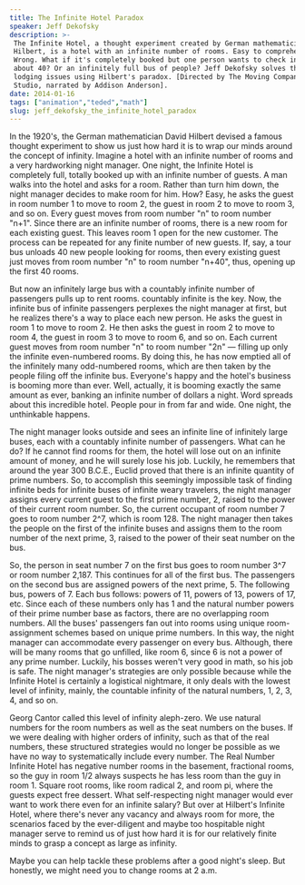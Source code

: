 ```yaml
---
title: The Infinite Hotel Paradox
speaker: Jeff Dekofsky
description: >-
 The Infinite Hotel, a thought experiment created by German mathematician David
 Hilbert, is a hotel with an infinite number of rooms. Easy to comprehend, right?
 Wrong. What if it's completely booked but one person wants to check in? What
 about 40? Or an infinitely full bus of people? Jeff Dekofsky solves these heady
 lodging issues using Hilbert's paradox. [Directed by The Moving Company Animation
 Studio, narrated by Addison Anderson].
date: 2014-01-16
tags: ["animation","teded","math"]
slug: jeff_dekofsky_the_infinite_hotel_paradox
---
```


In the 1920's, the German mathematician David Hilbert devised a famous thought experiment
to show us just how hard it is to wrap our minds around the concept of infinity. Imagine a
hotel with an infinite number of rooms and a very hardworking night manager. One night,
the Infinite Hotel is completely full, totally booked up with an infinite number of
guests. A man walks into the hotel and asks for a room. Rather than turn him down, the
night manager decides to make room for him. How? Easy, he asks the guest in room number 1
to move to room 2, the guest in room 2 to move to room 3, and so on. Every guest moves
from room number "n" to room number "n+1". Since there are an infinite number of rooms,
there is a new room for each existing guest. This leaves room 1 open for the new customer.
The process can be repeated for any finite number of new guests. If, say, a tour bus
unloads 40 new people looking for rooms, then every existing guest just moves from room
number "n" to room number "n+40", thus, opening up the first 40 rooms.

But now an infinitely large bus with a countably infinite number of passengers pulls up to
rent rooms. countably infinite is the key. Now, the infinite bus of infinite passengers
perplexes the night manager at first, but he realizes there's a way to place each new
person. He asks the guest in room 1 to move to room 2. He then asks the guest in room 2 to
move to room 4, the guest in room 3 to move to room 6, and so on. Each current guest moves
from room number "n" to room number "2n" — filling up only the infinite even-numbered
rooms. By doing this, he has now emptied all of the infinitely many odd-numbered rooms,
which are then taken by the people filing off the infinite bus. Everyone's happy and the
hotel's business is booming more than ever. Well, actually, it is booming exactly the same
amount as ever, banking an infinite number of dollars a night. Word spreads about this
incredible hotel. People pour in from far and wide. One night, the unthinkable
happens.

The night manager looks outside and sees an infinite line of infinitely large buses, each
with a countably infinite number of passengers. What can he do? If he cannot find rooms
for them, the hotel will lose out on an infinite amount of money, and he will surely lose
his job. Luckily, he remembers that around the year 300 B.C.E., Euclid proved that there
is an infinite quantity of prime numbers. So, to accomplish this seemingly impossible task
of finding infinite beds for infinite buses of infinite weary travelers, the night manager
assigns every current guest to the first prime number, 2, raised to the power of their
current room number. So, the current occupant of room number 7 goes to room number 2^7,
which is room 128. The night manager then takes the people on the first of the infinite
buses and assigns them to the room number of the next prime, 3, raised to the power of
their seat number on the bus.

So, the person in seat number 7 on the first bus goes to room number 3^7 or room number
2,187. This continues for all of the first bus. The passengers on the second bus are
assigned powers of the next prime, 5. The following bus, powers of 7. Each bus follows:
powers of 11, powers of 13, powers of 17, etc. Since each of these numbers only has 1 and
the natural number powers of their prime number base as factors, there are no overlapping
room numbers. All the buses' passengers fan out into rooms using unique room-assignment
schemes based on unique prime numbers. In this way, the night manager can accommodate
every passenger on every bus. Although, there will be many rooms that go unfilled, like
room 6, since 6 is not a power of any prime number. Luckily, his bosses weren't very good
in math, so his job is safe. The night manager's strategies are only possible because
while the Infinite Hotel is certainly a logistical nightmare, it only deals with the
lowest level of infinity, mainly, the countable infinity of the natural numbers, 1, 2, 3,
4, and so on.

Georg Cantor called this level of infinity aleph-zero. We use natural numbers for the room
numbers as well as the seat numbers on the buses. If we were dealing with higher orders of
infinity, such as that of the real numbers, these structured strategies would no longer be
possible as we have no way to systematically include every number. The Real Number
Infinite Hotel has negative number rooms in the basement, fractional rooms, so the guy in
room 1/2 always suspects he has less room than the guy in room 1. Square root rooms, like
room radical 2, and room pi, where the guests expect free dessert. What self-respecting
night manager would ever want to work there even for an infinite salary? But over at
Hilbert's Infinite Hotel, where there's never any vacancy and always room for more, the
scenarios faced by the ever-diligent and maybe too hospitable night manager serve to
remind us of just how hard it is for our relatively finite minds to grasp a concept as
large as infinity.

Maybe you can help tackle these problems after a good night's sleep. But honestly, we
might need you to change rooms at 2 a.m.

<!--
ad_duration=0
event="TED-Ed"
external_start_time=0
intro_duration=0
is_subtitle_required="False"
is_talk_featured="False"
language="en"
language_swap="False"
native_language="en"
number_of_related_talks=6
number_of_speakers=1
number_of_subtitled_videos=0
number_of_tags=3
number_of_talk_download_languages=27
number_of_talk_more_resources=0
number_of_talk_recommendations=0
number_of_talks_take_actions=0
post_ad_duration=0
published_timestamp="2019-05-22 14:42:34"
recording_date="2014-01-16"
speaker_is_published=0
speaker_name="Jeff Dekofsky"
talk_name="The Infinite Hotel Paradox"
talks_tags=["animation","teded","math"]
url_webpage="https://www.ted.com/talks/jeff_dekofsky_the_infinite_hotel_paradox"
video_type_name="TED-Ed Original"
-->